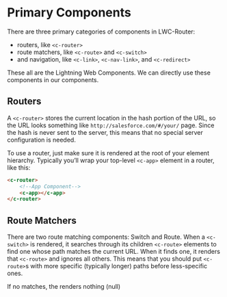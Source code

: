 # Primary Components

There are three primary categories of components in LWC-Router:

* routers, like `<c-router>`
* route matchers, like `<c-route>` and `<c-switch>`
* and navigation, like `<c-link>`, `<c-nav-link>`, and `<c-redirect>`

These all are the Lightning Web Components. We can directly use these components in our components.

## Routers

A `<c-router>` stores the current location in the hash portion of the URL, so the URL looks something like `http://salesforce.com/#/your/` page. Since the hash is never sent to the server, this means that no special server configuration is needed.

To use a router, just make sure it is rendered at the root of your element hierarchy. Typically you’ll wrap your top-level `<c-app>` element in a router, like this:

```html
<c-router>
    <!--App Component-->
    <c-app></c-app>
</c-router>
```

## Route Matchers

There are two route matching components: Switch and Route. When a `<c-switch>` is rendered, it searches through its children `<c-route>` elements to find one whose path matches the current URL. When it finds one, it renders that `<c-route>` and ignores all others. This means that you should put `<c-route>`s with more specific (typically longer) paths before less-specific ones.

If no <c-route> matches, the <c-switch> renders nothing (null)